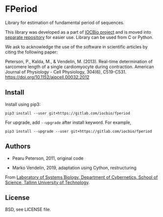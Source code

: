 # FPeriod

Library for estimation of fundamental period of sequences.

This library was developed as a part of [IOCBio
project](https://github.com/iocbio/iocbio) and is moved into [separate
repository](https://gitlab.com/iocbio/fperiod) for easier use. Library
can be used from C or Python.

We ask to acknowledge the use of the software in scientific articles
by citing the following paper:

 Peterson, P., Kalda, M., & Vendelin, M. (2013).
 Real-time determination of sarcomere length of a single cardiomyocyte during contraction.
 American Journal of Physiology - Cell Physiology, 304(6), C519-C531.
 https://doi.org/10.1152/ajpcell.00032.2012

## Install

Install using pip3:

```
pip3 install --user git+https://gitlab.com/iocbio/fperiod
```

For upgrade, add `--upgrade` after install keyword. For example,
```
pip3 install --upgrade --user git+https://gitlab.com/iocbio/fperiod
```

## Authors

* Pearu Peterson, 2011, original code

* Marko Vendelin, 2019, adaptation using Cython, restructuring

From [Laboratory of Systems Biology, Department of Cybernetics, School of Science, 
Tallinn University of Technology](https://sysbio.ioc.ee).

## License

BSD, see LICENSE file.

